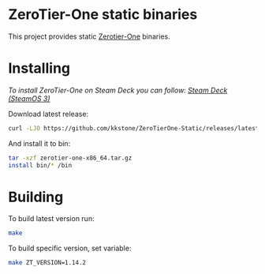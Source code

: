 # ZeroTier-One static binaries
This project provides static [Zerotier-One](https://github.com/zerotier/ZeroTierOne) binaries.

# Installing
*To install ZeroTier-One on Steam Deck you can follow: [Steam Deck (SteamOS 3)](SteamDeck.md)*

Download latest release:
```sh
curl -LJO https://github.com/kkstone/ZeroTierOne-Static/releases/latest/download/zerotier-one-x86_64.tar.gz
```

And install it to bin:
```sh
tar -xzf zerotier-one-x86_64.tar.gz
install bin/* /bin
```
# Building
To build latest version run:
```sh
make
```
To build specific version, set variable:
```sh
make ZT_VERSION=1.14.2
```
